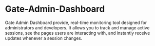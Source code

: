 # Gate-Admin-Dashboard
Gate Admin Dashboard provide, real-time monitoring tool designed for administrators and developers. It allows you to track and manage active sessions, see the pages users are interacting with, and instantly receive updates whenever a session changes.
